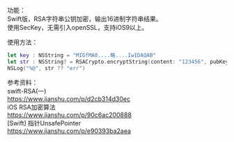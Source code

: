 功能：<br> 
Swift版，RSA字符串公钥加密，输出16进制字符串结果。<br> 
使用SecKey，无需引入openSSL，支持iOS9以上。<br> 


使用方法：<br> 
```swift 
let key : NSString = "MIGfMA0....略....IwIDAQAB"
let str : NSString? = RSACrypto.encryptString(content: "123456", pubKey: key) as NSString?
NSLog("%@", str ?? "err")
``` 


参考资料：<br> 
swift-RSA(一)   
https://www.jianshu.com/p/d2cb314d30ec <br> 
iOS RSA加密算法  
https://www.jianshu.com/p/90c6ac200888 <br> 
[Swift] 指针UnsafePointer  
https://www.jianshu.com/p/e90393ba2aea <br> 
